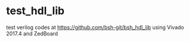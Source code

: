 # test_hdl_lib
test verilog codes at https://github.com/bsh-git/bsh_hdl_lib
using Vivado 2017.4 and ZedBoard
